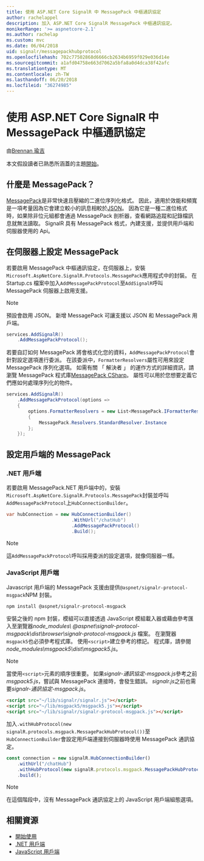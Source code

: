 ```yaml
---
title: 使用 ASP.NET Core SignalR 中 MessagePack 中樞通訊協定
author: rachelappel
description: 加入 ASP.NET Core SignalR MessagePack 中樞通訊協定。
monikerRange: '>= aspnetcore-2.1'
ms.author: rachelap
ms.custom: mvc
ms.date: 06/04/2018
uid: signalr/messagepackhubprotocol
ms.openlocfilehash: 702c77502868d6666cb2634b6959f029e036d14e
ms.sourcegitcommit: a1afd04758e663d7062a5bfa8a0d4dca38f42afc
ms.translationtype: MT
ms.contentlocale: zh-TW
ms.lasthandoff: 06/20/2018
ms.locfileid: "36274985"
---
```

# <a name="use-messagepack-hub-protocol-in-signalr-for-aspnet-core"></a>使用 ASP.NET Core SignalR 中 MessagePack 中樞通訊協定

由[Brennan 瑜吉](https://github.com/BrennanConroy)

本文假設讀者已熟悉所涵蓋的主題[開始](xref:tutorials/signalr)。

## <a name="what-is-messagepack"></a>什麼是 MessagePack？

[MessagePack](https://msgpack.org/index.html)是非常快速且壓縮的二進位序列化格式。 因此，適用於效能和頻寬是一項考量因為它會建立較小的訊息相較於[JSON](https://www.json.org/)。 因為它是一種二進位格式時，如果除非位元組都會通過 MessagePack 剖析器，查看網路追蹤和記錄檔訊息就無法讀取。 SignalR 具有 MessagePack 格式，內建支援，並提供用戶端和伺服器使用的 Api。

## <a name="configure-messagepack-on-the-server"></a>在伺服器上設定 MessagePack

若要啟用 MessagePack 中樞通訊協定，在伺服器上，安裝`Microsoft.AspNetCore.SignalR.Protocols.MessagePack`應用程式中的封裝。 在 Startup.cs 檔案中加入`AddMessagePackProtocol`至`AddSignalR`呼叫 MessagePack 伺服器上啟用支援。

> [!NOTE]
> 預設會啟用 JSON。 新增 MessagePack 可讓支援以 JSON 和 MessagePack 用戶端。

```csharp
services.AddSignalR()
    .AddMessagePackProtocol();
```

若要自訂如何 MessagePack 將會格式化您的資料，`AddMessagePackProtocol`會針對設定選項進行委派。 在該委派中，`FormatterResolvers`屬性可用來設定 MessagePack 序列化選項。 如需有關 「 解決者 」 的運作方式的詳細資訊，請瀏覽 MessagePack 程式庫[MessagePack CSharp](https://github.com/neuecc/MessagePack-CSharp)。 屬性可以用於您想要定義它們應如何處理序列化的物件。

```csharp
services.AddSignalR()
    .AddMessagePackProtocol(options =>
    {
        options.FormatterResolvers = new List<MessagePack.IFormatterResolver>()
        {
            MessagePack.Resolvers.StandardResolver.Instance
        };
    });
```

## <a name="configure-messagepack-on-the-client"></a>設定用戶端的 MessagePack

### <a name="net-client"></a>.NET 用戶端

若要啟用 MessagePack.NET 用戶端中的，安裝`Microsoft.AspNetCore.SignalR.Protocols.MessagePack`封裝並呼叫`AddMessagePackProtocol`上`HubConnectionBuilder`。

```csharp
var hubConnection = new HubConnectionBuilder()
                        .WithUrl("/chatHub")
                        .AddMessagePackProtocol()
                        .Build();
```

> [!NOTE]
> 這`AddMessagePackProtocol`呼叫採用委派的設定選項，就像伺服器一樣。

### <a name="javascript-client"></a>JavaScript 用戶端

Javascript 用戶端的 MessagePack 支援由提供`@aspnet/signalr-protocol-msgpack`NPM 封裝。

```console
npm install @aspnet/signalr-protocol-msgpack
```

安裝之後的 npm 封裝，模組可以直接透過 JavaScript 模組載入器或藉由參考匯入至瀏覽器*node_modules\\ @aspnet\signalr-protocol-msgpack\dist\browser\signalr-protocol-msgpack.js* 檔案。 在瀏覽器`msgpack5`也必須參考程式庫。 使用`<script>`建立參考的標記。 程式庫，請參閱*node_modules\msgpack5\dist\msgpack5.js*。

> [!NOTE]
> 當使用`<script>`元素的順序很重要。 如果*signalr-通訊協定-msgpack.js*參考之前*msgpack5.js*，嘗試與 MessagePack 連接時，會發生錯誤。 *signalr.js*之前也需要*signalr-通訊協定-msgpack.js*。

```html
<script src="~/lib/signalr/signalr.js"></script>
<script src="~/lib/msgpack5/msgpack5.js"></script>
<script src="~/lib/signalr/signalr-protocol-msgpack.js"></script>
```

加入`.withHubProtocol(new signalR.protocols.msgpack.MessagePackHubProtocol())`至`HubConnectionBuilder`會設定用戶端連接到伺服器時使用 MessagePack 通訊協定。

```javascript
const connection = new signalR.HubConnectionBuilder()
    .withUrl("/chatHub")
    .withHubProtocol(new signalR.protocols.msgpack.MessagePackHubProtocol())
    .build();
```

> [!NOTE]
> 在這個階段中，沒有 MessagePack 通訊協定上的 JavaScript 用戶端組態選項。

## <a name="related-resources"></a>相關資源

* [開始使用](xref:tutorials/signalr)
* [.NET 用戶端](xref:signalr/dotnet-client)
* [JavaScript 用戶端](xref:signalr/javascript-client)

